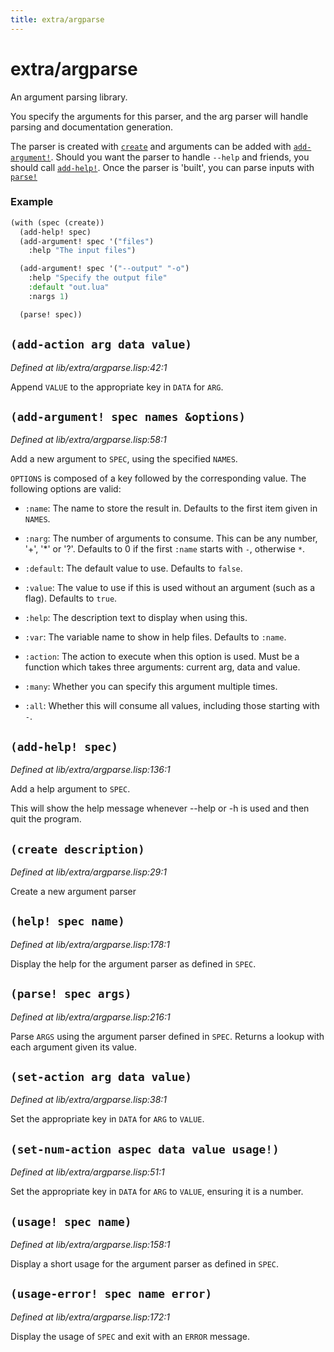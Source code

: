 ```yaml
---
title: extra/argparse
---
```

# extra/argparse
An argument parsing library.

You specify the arguments for this parser, and the arg parser will
handle parsing and documentation generation.

The parser is created with [`create`](lib.extra.argparse.md#create-description) and arguments can be added with
[`add-argument!`](lib.extra.argparse.md#add-argument-spec-names-options). Should you want the parser to handle `--help` and
friends, you should call [`add-help!`](lib.extra.argparse.md#add-help-spec). Once the parser is 'built', you
can parse inputs with [`parse!`](lib.extra.argparse.md#parse-spec-args)

### Example
```cl
(with (spec (create))
  (add-help! spec)
  (add-argument! spec '("files")
    :help "The input files")

  (add-argument! spec '("--output" "-o")
    :help "Specify the output file"
    :default "out.lua"
    :nargs 1)

  (parse! spec))
```

## `(add-action arg data value)`
*Defined at lib/extra/argparse.lisp:42:1*

Append `VALUE` to the appropriate key in `DATA` for `ARG`.

## `(add-argument! spec names &options)`
*Defined at lib/extra/argparse.lisp:58:1*

Add a new argument to `SPEC`, using the specified `NAMES`.

`OPTIONS` is composed of a key followed by the corresponding value. The
following options are valid:

 - `:name`: The name to store the result in. Defaults to the first
   item given in `NAMES`.

 - `:narg`: The number of arguments to consume. This can be any
   number, '+', '*' or '?'. Defaults to 0 if the first `:name` starts
   with `-`, otherwise `*`.
 - `:default`: The default value to use. Defaults to `false`.
 - `:value`: The value to use if this is used without an
   argument (such as a flag). Defaults to `true`.
 - `:help`: The description text to display when using this.
 - `:var`: The variable name to show in help files. Defaults to
   `:name`.
 - `:action`: The action to execute when this option is used. Must be
   a function which takes three arguments: current arg, data and
   value.
 - `:many`: Whether you can specify this argument multiple times.
 - `:all`: Whether this will consume all values, including those
   starting with `-`.

## `(add-help! spec)`
*Defined at lib/extra/argparse.lisp:136:1*

Add a help argument to `SPEC`.

This will show the help message whenever --help or -h is used and
then quit the program.

## `(create description)`
*Defined at lib/extra/argparse.lisp:29:1*

Create a new argument parser

## `(help! spec name)`
*Defined at lib/extra/argparse.lisp:178:1*

Display the help for the argument parser as defined in `SPEC`.

## `(parse! spec args)`
*Defined at lib/extra/argparse.lisp:216:1*

Parse `ARGS` using the argument parser defined in `SPEC`. Returns a
lookup with each argument given its value.

## `(set-action arg data value)`
*Defined at lib/extra/argparse.lisp:38:1*

Set the appropriate key in `DATA` for `ARG` to `VALUE`.

## `(set-num-action aspec data value usage!)`
*Defined at lib/extra/argparse.lisp:51:1*

Set the appropriate key in `DATA` for `ARG` to `VALUE`, ensuring it is a number.

## `(usage! spec name)`
*Defined at lib/extra/argparse.lisp:158:1*

Display a short usage for the argument parser as defined in `SPEC`.

## `(usage-error! spec name error)`
*Defined at lib/extra/argparse.lisp:172:1*

Display the usage of `SPEC` and exit with an `ERROR` message.

